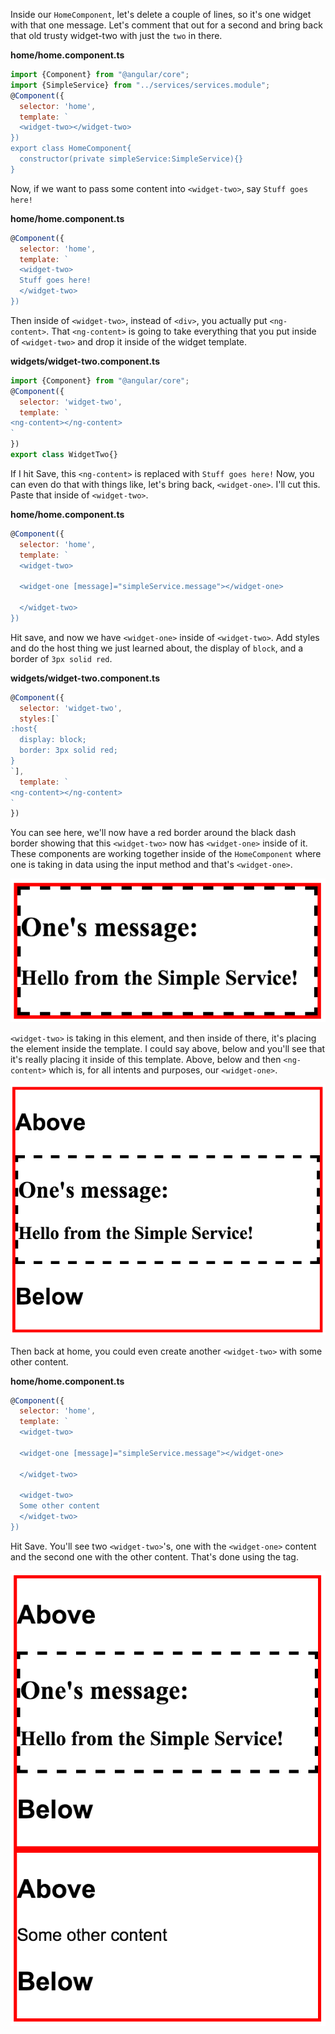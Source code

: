 Inside our `HomeComponent`, let's delete a couple of lines, so it's one widget with that one message. Let's comment that out for a second and bring back that old trusty widget-two with just the `two` in there.

**home/home.component.ts**
``` javascript
import {Component} from "@angular/core";
import {SimpleService} from "../services/services.module";
@Component({
  selector: 'home',
  template: `
  <widget-two></widget-two>
})
export class HomeComponent{
  constructor(private simpleService:SimpleService){}
}
```
Now, if we want to pass some content into `<widget-two>`, say `Stuff goes here!` 

**home/home.component.ts**
``` javascript
@Component({
  selector: 'home',
  template: `
  <widget-two>
  Stuff goes here!
  </widget-two>
})
```
Then inside of `<widget-two>`, instead of `<div>`, you actually put `<ng-content>`. That `<ng-content>` is going to take everything that you put inside of `<widget-two>` and drop it inside of the widget template.

**widgets/widget-two.component.ts**
``` javascript
import {Component} from "@angular/core";
@Component({
  selector: 'widget-two',
  template: `
<ng-content></ng-content>
`
})
export class WidgetTwo{}
```
If I hit Save, this `<ng-content>` is replaced with `Stuff goes here!` Now, you can even do that with things like, let's bring back, `<widget-one>`. I'll cut this. Paste that inside of `<widget-two>`. 

**home/home.component.ts**
``` javascript
@Component({
  selector: 'home',
  template: `
  <widget-two>

  <widget-one [message]="simpleService.message"></widget-one>

  </widget-two>
})
```
Hit save, and now we have `<widget-one>` inside of `<widget-two>`. Add styles and do the host thing we just learned about, the display of `block`, and a border of `3px solid red`.

**widgets/widget-two.component.ts**
``` javascript
@Component({
  selector: 'widget-two',
  styles:[`
:host{
  display: block;
  border: 3px solid red;
}
`],
  template: `
<ng-content></ng-content>
`
})
```
You can see here, we'll now have a red border around the black dash border showing that this `<widget-two>` now has `<widget-one>` inside of it. These components are working together inside of the `HomeComponent` where one is taking in data using the input method and that's `<widget-one>`.

![Widget one nested in widget two](../images/angular-2-nesting-elements-in-angular-2-components-with-ng-content-aka-angular-2-transclusion-widget-two-red-border.png)

`<widget-two>` is taking in this element, and then inside of there, it's placing the element inside the template. I could say above, below and you'll see that it's really placing it inside of this template. Above, below and then `<ng-content>` which is, for all intents and purposes, our `<widget-one>`.

![Extra content added to widget two](../images/angular-2-nesting-elements-in-angular-2-components-with-ng-content-aka-angular-2-transclusion-widget-two-extra-content.png)

Then back at home, you could even create another `<widget-two>` with some other content. 

**home/home.component.ts**
``` javascript
@Component({
  selector: 'home',
  template: `
  <widget-two>
  
  <widget-one [message]="simpleService.message"></widget-one>

  </widget-two>

  <widget-two>
  Some other content
  </widget-two>
})
```
Hit Save. You'll see two `<widget-two>`'s, one with the `<widget-one>` content and the second one with the other content. That's done using the <ng-content> tag.

![Two widgets](../images/angular-2-nesting-elements-in-angular-2-components-with-ng-content-aka-angular-2-transclusion-two-widgets.png)